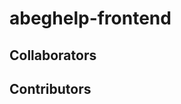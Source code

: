 # abeghelp-frontend

## Collaborators

<!-- readme: collaborators -start -->
<!-- readme: collaborators -end -->

## Contributors

<!-- readme: contributors -start -->
<!-- readme: contributors -end -->
